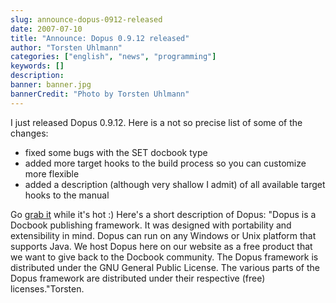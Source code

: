 ```yaml
---
slug: announce-dopus-0912-released
date: 2007-07-10
title: "Announce: Dopus 0.9.12 released"
author: "Torsten Uhlmann"
categories: ["english", "news", "programming"]
keywords: []
description:
banner: banner.jpg
bannerCredit: "Photo by Torsten Uhlmann"
---
```


I just released Dopus 0.9.12. Here is a not so precise list of some of the changes:

-   fixed some bugs with the SET docbook type
-   added more target hooks to the build process so you can customize more flexible
-   added a description (although very shallow I admit) of all available target hooks to the manual

Go [grab it](http://cms.agynamix.de/downloads/cat_view-2.html) while it's hot :) Here's a short description of Dopus: "Dopus is a Docbook publishing framework. It was designed with portability and extensibility in mind. Dopus can run on any Windows or Unix platform that supports Java. We host Dopus here on our website as a free product that we want to give back to the Docbook community. The Dopus framework is distributed under the GNU General Public License. The various parts of the Dopus framework are distributed under their respective (free) licenses."Torsten.
